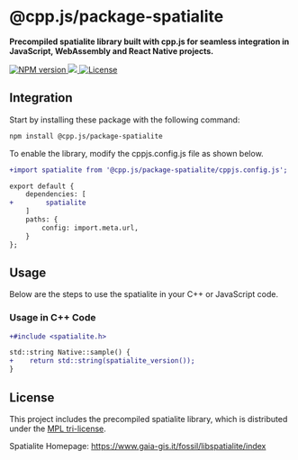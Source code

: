 # @cpp.js/package-spatialite
**Precompiled spatialite library built with cpp.js for seamless integration in JavaScript, WebAssembly and React Native projects.**  

<a href="https://www.npmjs.com/package/@cpp.js/package-spatialite">
    <img alt="NPM version" src="https://img.shields.io/npm/v/@cpp.js/package-spatialite?style=for-the-badge" />
</a>
<a href="https://www.gaia-gis.it/fossil/libspatialite/index">
    <img src="https://img.shields.io/badge/dynamic/json?url=https%3A%2F%2Funpkg.com%2F%40cpp.js%2Fpackage-spatialite%2Fpackage.json&query=%24.nativeVersion&style=for-the-badge&label=SpatiaLite" />
</a>
<a href="https://website-archive.mozilla.org/www.mozilla.org/mpl/MPL/boilerplate-1.1/mpl-tri-license-html">
    <img alt="License" src="https://img.shields.io/npm/l/%40cpp.js%2Fpackage-spatialite?style=for-the-badge" />
</a>

## Integration
Start by installing these package with the following command:

```sh
npm install @cpp.js/package-spatialite
```

To enable the library, modify the cppjs.config.js file as shown below.
```diff
+import spatialite from '@cpp.js/package-spatialite/cppjs.config.js';

export default {
    dependencies: [
+        spatialite
    ]
    paths: {
        config: import.meta.url,
    }
};
```

## Usage
Below are the steps to use the spatialite in your C++ or JavaScript code.

### Usage in C++ Code
```diff
+#include <spatialite.h>

std::string Native::sample() {
+    return std::string(spatialite_version());
}
```

## License
This project includes the precompiled spatialite library, which is distributed under the [MPL tri-license](https://website-archive.mozilla.org/www.mozilla.org/mpl/MPL/boilerplate-1.1/mpl-tri-license-html).

Spatialite Homepage: <https://www.gaia-gis.it/fossil/libspatialite/index>
